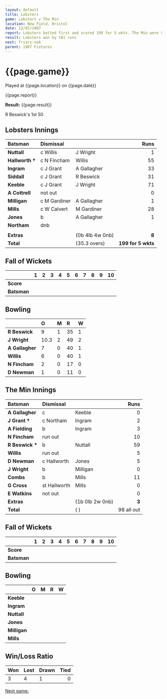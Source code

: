 ```yaml
---
layout: default
title: Lobsters
game: Lobsters v The Min
location: New Field, Bristol
date: 12/07/1987
report: Lobsters batted first and scored 199 for 5 wkts. The Min were 98 all out in reply
result: Lobsters won by 101 runs
next: friars-oak
parent: 1987 Fixtures
---
```


# {{page.game}}

Played at {{page.location}} on {{page.date}}

{{page.report}}

**Result:** {{page.result}}

R Beswick's 1st 50

## Lobsters Innings

| Batsman | Dismissal |  | Runs |
|:---|:---|---|---:|
| **Nuttall** | c Willis | J Wright | 1 | 
| **Hallworth &#8224;** | c N Fincham | Willis | 55 | 
| **Ingram** | c J Grant | A Gallagher | 33 |
| **Siddall** | c J Grant | R Beswick | 31 | 
| **Keeble** | c J Grant | J Wright | 71 | 
| **A Cottrell** | not out |  | 0 |
| **Milligan** | c M Gardiner | A Gallagher | 1 | 
| **Mills** | c W Calvert | M Gardiner | 28 |
| **Jones** | b | A Gallagher | 1 |  
| **Northam** | dnb |  |  |
|  |  |  |  |
| **Extras** | | (0b 4lb 4w 0nb) | **8** | 
| **Total** | | (35.3 overs) | ****199 for 5 wkts**** | 

## Fall of Wickets

| | 1 | 2 | 3 | 4 | 5 | 6 | 7 | 8 | 9 | 10 |
|---|:---:|:---:|:---:|:---:|:---:|:---:|:---:|:---:|:---:|:---:|
| **Score** |  |  |  |  |  |  |  |  |  |  |
| **Batsman** |  |  |  |  |  |  |  |  |  |  |

## Bowling

| | O | M | R | W |
|---|:---|:---|:---|:---|
| **R Beswick** | 9 | 1 | 35 | 1 | 
| **J Wright** | 10.3 | 2 | 49 | 2 | 
| **A Gallagher** | 7 | 0 | 40 | 1 | 
| **Willis** | 6 | 0 | 40 | 1 | 
| **N Fincham** | 2 | 0 | 17 | 0 |
| **D Newman** | 1 | 0 | 11 | 0 |

## The Min Innings

| Batsman | Dismissal |  | Runs |
|:---|:---|---|---:|
| **A Gallagher** | c | Keeble | 0 | 
| **J Grant &#8224;** | c Northam | Ingram | 2 | 
| **A Fielding** | b | Ingram | 3 | 
| **N Fincham** | run out |  | 10 | 
| **R Beswick &#42;** | b | Nuttall  | 59 | 
| **Willis** | run out  |  | 5 | 
| **D Newman** | c Hallworth | Jones | 5 |
| **J Wright** | b  | Milligan | 0 | 
| **Combs** | b  | Mills | 11 | 
| **G Cross** | st Hallworth | Mills | 0 | 
| **E Watkins** | not out |  | 0 |
| **Extras** | | (1b 0lb 2w 0nb) | **3** | 
| **Total** | | ( ) | 98 all out | 

## Fall of Wickets

| | 1 | 2 | 3 | 4 | 5 | 6 | 7 | 8 | 9 | 10 |
|---|:---:|:---:|:---:|:---:|:---:|:---:|:---:|:---:|:---:|:---:|
| **Score** |  |  |  |  |  |  |  |  |  |  |
| **Batsman** |  |  |  |  |  |  |  |  |  |  |

## Bowling

| | O | M | R | W |
|---|:---|:---|:---|:---|
| **Keeble** |  |  |  | 
| **Ingram** |  |  |  |
| **Nuttall** |  |  |  |
| **Jones** |  |  |  |
| **Milligan** |  |  |  |
| **Mills** |  |  |  |

## Win/Loss Ratio

| Won | Lost | Drawn | Tied |
|:---|:---|:---|---:|
| 3 | 4 | 1 | 0 |

[Next game:]({{page.next}})